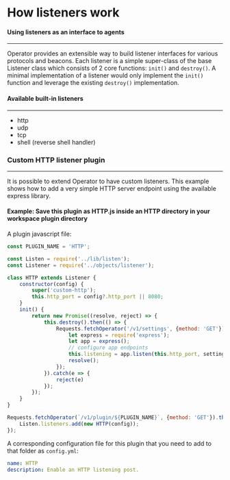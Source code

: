 # How listeners work

#### Using listeners as an interface to agents

---

Operator provides an extensible way to build listener interfaces for various protocols and beacons. Each listener is a simple
super-class of the base Listener class which consists of 2 core functions: `init()` and `destroy()`. A minimal implementation
of a listener would only implement the `init()` function and leverage the existing `destroy()` implementation.

#### Available built-in listeners

---

- http
- udp
- tcp
- shell (reverse shell handler)

### Custom HTTP listener plugin

---

It is possible to extend Operator to have custom listeners. This example shows how to add a very simple HTTP server endpoint
using the available express library.

#### Example: Save this plugin as HTTP.js inside an HTTP directory in your workspace plugin directory

A plugin javascript file:

```javascript
const PLUGIN_NAME = 'HTTP';

const Listen = require('../lib/listen');
const Listener = require('../objects/listener');

class HTTP extends Listener {
    constructor(config) {
        super('custom-http');
        this.http_port = config?.http_port || 8080;
    }
    init() {
        return new Promise((resolve, reject) => {
            this.destroy().then(() => {
                Requests.fetchOperator('/v1/settings', {method: 'GET'}).then(res => res.json()).then(settings => {
                    let express = require('express');
                    let app = express();
                    // configure app endpoints
                    this.listening = app.listen(this.http_port, settings.server, () => {});
                    resolve();
                });
            }).catch(e => {
                reject(e)
            });
        });
    }
}

Requests.fetchOperator(`/v1/plugin/${PLUGIN_NAME}`, {method: 'GET'}).then(res => res.json()).then(config => {
    Listen.listeners.add(new HTTP(config));
});
```

A corresponding configuration file for this plugin that you need to add to that folder as `config.yml`:

```yml
name: HTTP
description: Enable an HTTP listening post.
```
